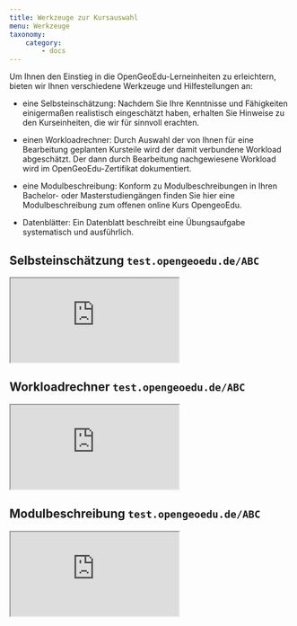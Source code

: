 ```yaml
---
title: Werkzeuge zur Kursauswahl
menu: Werkzeuge
taxonomy:
    category:
        - docs
---
```


Um Ihnen den Einstieg in die OpenGeoEdu-Lerneinheiten zu erleichtern, bieten wir Ihnen verschiedene Werkzeuge und Hilfestellungen an:

*	eine Selbsteinschätzung: Nachdem Sie Ihre Kenntnisse und Fähigkeiten einigermaßen realistisch eingeschätzt haben, erhalten Sie Hinweise zu den Kurseinheiten, die wir für sinnvoll erachten. 

*	einen Workloadrechner: Durch Auswahl der von Ihnen für eine Bearbeitung geplanten Kursteile wird der damit verbundene Workload abgeschätzt. Der dann durch Bearbeitung nachgewiesene Workload wird im OpenGeoEdu-Zertifikat dokumentiert. 

*	eine Modulbeschreibung: Konform zu Modulbeschreibungen in Ihren Bachelor- oder Masterstudiengängen finden Sie hier eine Modulbeschreibung zum offenen online Kurs OpengeoEdu.

*	Datenblätter: Ein Datenblatt beschreibt eine Übungsaufgabe systematisch und ausführlich. 

## Selbsteinschätzung `test.opengeoedu.de/ABC`

<div class="embed-responsive embed-responsive-16by9">
<iframe class="embed-responsive-item" src="http://test.opengeoedu.de/"> </iframe>
</div>

## Workloadrechner `test.opengeoedu.de/ABC`

<div class="embed-responsive embed-responsive-16by9">
<iframe class="embed-responsive-item" src="http://test.opengeoedu.de/"> </iframe>
</div>

## Modulbeschreibung `test.opengeoedu.de/ABC`

<div class="embed-responsive embed-responsive-16by9">
<iframe class="embed-responsive-item" src="http://test.opengeoedu.de/"> </iframe>
</div>